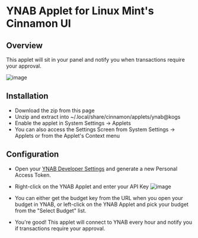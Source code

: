 # YNAB Applet for Linux Mint's Cinnamon UI

## Overview
This applet will sit in your panel and notify you when transactions require your approval.

![image](https://user-images.githubusercontent.com/3085772/157668040-c12779bb-4fdc-4437-a0ec-67364ea925f1.png)

## Installation

- Download the zip from this page
- Unzip and extract into ~/.local/share/cinnamon/applets/ynab@kogs
- Enable the applet in System Settings -> Applets
- You can also access the Settings Screen from System Settings -> Applets or from the Applet's Context menu

## Configuration
- Open your [YNAB Developer Settings](https://app.youneedabudget.com/settings/developer) and generate a new Personal Access Token.
- Right-click on the YNAB Applet and enter your API Key
![image](https://user-images.githubusercontent.com/3085772/157667668-3ff1ea34-432f-41d3-9fcb-96f25028952e.png)

- You can either get the budget key from the URL when you open your budget in YNAB, or left-click on the YNAB Applet and pick your budget from the "Select Budget" list.

- You're good! This applet will connect to YNAB every hour and notify you if transactions require your approval.
